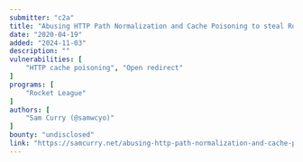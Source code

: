 ```yaml
---
submitter: "c2a"
title: "Abusing HTTP Path Normalization and Cache Poisoning to steal Rocket League accounts"
date: "2020-04-19"
added: "2024-11-03"
description: ""
vulnerabilities: [
    "HTTP cache poisoning", "Open redirect"
]
programs: [
    "Rocket League"
]
authors: [
    "Sam Curry (@samwcyo)"
]
bounty: "undisclosed"
link: "https://samcurry.net/abusing-http-path-normalization-and-cache-poisoning-to-steal-rocket-league-accounts/"
---
```




